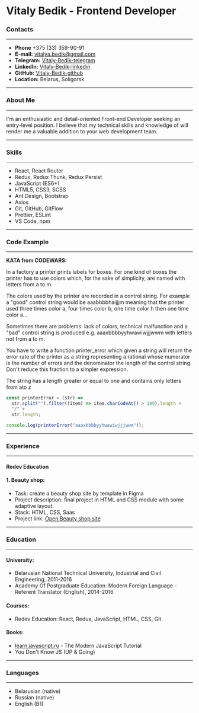 # Vitaly Bedik - Frontend Developer

### Contacts

---

- **Phone** +375 (33) 359-90-91
- **E-mail:** vitalya.bedik@gmail.com
- **Telegram:** [Vitaly-Bedik-telegram](https://t.me/vitalibedik)
- **LinkedIn:** [Vitaly-Bedik-linkedin](https://linkedin.com/in/vitalyabedik/)
- **GitHub:** [Vitaly-Bedik-github](https://github.com/vitalyabedik/)
- **Location:** Belarus, Soligorsk

---

### About Me

---

I'm an enthusiastic and detail-oriented Front-end Developer seeking
an entry-level position.
I believe that my technical skills and knowledge of will render me a
valuable addition to your web development team.

---

### Skills

---

- React, React Router
- Redux, Redux Thunk, Redux Persist
- JavaScript (ES6+)
- HTML5, CSS3, SCSS
- Ant Design, Bootstrap
- Axios
- Git, GitHub, GitFlow
- Prettier, ESLint
- VS Code, npm

---

### Code Example

---

**KATA from CODEWARS:**

In a factory a printer prints labels for boxes. For one kind of boxes the printer has to use colors which, for the sake of simplicity, are named with letters from a to m.

The colors used by the printer are recorded in a control string. For example a "good" control string would be aaabbbbhaijjjm meaning that the printer used three times color a, four times color b, one time color h then one time color a...

Sometimes there are problems: lack of colors, technical malfunction and a "bad" control string is produced e.g. aaaxbbbbyyhwawiwjjjwwm with letters not from a to m.

You have to write a function printer_error which given a string will return the error rate of the printer as a string representing a rational whose numerator is the number of errors and the denominator the length of the control string. Don't reduce this fraction to a simpler expression.

The string has a length greater or equal to one and contains only letters from ato z

```javascript
const printerError = (str) =>
  str.split("").filter((item) => item.charCodeAt() > 109).length +
  "/" +
  str.length;

console.log(printerError("aaaxbbbbyyhwawiwjjjwwm"));
```

---

### Experience

---

#### Redev Education

#### 1. **Beauty shop**:

- Task: create a beauty shop site by template in Figma
- Project description: final project in HTML and CSS module with some adaptive layout.
- Stack: HTML, CSS, Saas
- Project link: [Open Beauty shop site](https://vitalyabedik.github.io/Redev.HTML-CSS.Final-project/)

---

### Education

---

#### **University:**

- Belarusian National Technical University, Industrial and Civil Engineering, 2011-2016
- Academy Of Postgraduate Education: Modern Foreign Language - Referent Translator (English), 2014-2016

#### **Courses:**

- Redev Education: React, Redux, JavaScript, HTML, CSS, Git

#### **Books:**

- [learn.javascript.ru](https://learn.javascript.ru/) - The Modern JavaScript Tutorial
- You Don't Know JS (UP & Going)

---

### Languages

---

- Belarusian (native)
- Russian (native)
- English (B1)
